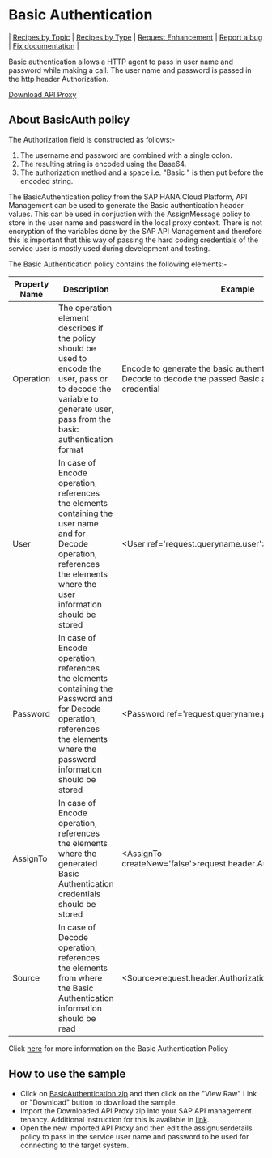 # Basic Authentication

\| [Recipes by Topic](../../../api-recipes-by-usecase.md) \| [Recipes by Type](../../../api-recipes-by-type.md) \| [Request Enhancement](https://github.com/SAP-samples/apibusinesshub-api-recipes/issues/new?assignees=&labels=Recipe%20Fix,enhancement&template=recipe-request.md&title=Improve%20basic-authentication-api-proxy ) \| [Report a bug](https://github.com/SAP-samples/apibusinesshub-api-recipes/issues/new?assignees=&labels=Recipe%20Fix,bug&template=bug_report.md&title=Issue%20with%20basic-authentication-api-proxy ) \| [Fix documentation](https://github.com/SAP-samples/apibusinesshub-api-recipes/issues/new?assignees=&labels=Recipe%20Fix,documentation&template=bug_report.md&title=Docu%20fix%20basic-authentication-api-proxy ) \|

Basic authentication allows a HTTP agent to pass in user name and password while making a call. The user name and password is passed in the http header Authorization.

[Download API Proxy](BasicAuthentication.zip)

## About BasicAuth policy
The Authorization field is constructed as follows:-

1. The username and password are combined with a single colon.
2. The resulting string is encoded using the Base64.
3. The authorization method and a space i.e. "Basic " is then put before the encoded string.

The BasicAuthentication policy from the SAP HANA Cloud Platform, API Management can be used to generate the Basic authentication header values. This can be used in conjuction with the AssignMessage policy
to store in the user name and password in the local proxy context. There is not encryption of the variables done by the SAP API Management
and therefore this is important that this way of passing the hard coding credentials of the service user is mostly used during development
and testing.

The Basic Authentication policy contains the following elements:-

| Property Name        | Description           | Example  |
| ------------- |-------------| -----|
| Operation     | The operation element describes if the policy should be used to encode the user, pass or to decode the variable to generate user, pass from the basic authentication format | Encode to generate the basic authentication credential and Decode to decode the passed Basic authentication credential |
| User     | In case of Encode operation, references the elements containing the user name and for Decode operation, references the elements where the user information should be stored  | &lt;User ref='request.queryname.user'&gt; |
| Password     | In case of Encode operation, references the elements containing the Password and for Decode operation, references the elements where the password information should be stored  | &lt;Password ref='request.queryname.pass'&gt; |
| AssignTo     | In case of Encode operation, references the elements where the generated Basic Authentication credentials should be stored  | &lt;AssignTo createNew='false'&gt;request.header.Authorization&lt;AssignTo&gt; |
| Source     | In case of Decode operation, references the elements from where the Basic Authentication information should be read  | &lt;Source&gt;request.header.Authorization&lt;Source&gt; |

Click [here](https://help.hana.ondemand.com/apim_od/frameset.htm?693c0d1720644d57918ed77acc6a95ef.html) for more information on the Basic Authentication Policy

## How to use the sample

* Click on [BasicAuthentication.zip](./BasicAuthentication.zip) and then click on the "View Raw" Link or "Download" button to download the sample.
* Import the Downloaded API Proxy zip into your SAP API management tenancy. Additional instruction for this is available in [link](https://help.hana.ondemand.com/apim_od/frameset.htm?9342a932441e45cd9636eb0a01a89958.html).
* Open the new imported API Proxy and then edit the assignuserdetails policy to pass in the service user name and password to be used for connecting to the target system.
